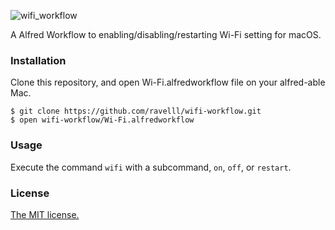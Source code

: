 ![wifi_workflow](https://user-images.githubusercontent.com/2294362/45082503-6f636200-b134-11e8-9486-41f7751acfe5.png)

A Alfred Workflow to enabling/disabling/restarting Wi-Fi setting for macOS.

### Installation

Clone this repository, and open Wi-Fi.alfredworkflow file on your alfred-able Mac.

```
$ git clone https://github.com/ravelll/wifi-workflow.git
$ open wifi-workflow/Wi-Fi.alfredworkflow
```

### Usage

Execute the command `wifi` with a subcommand, `on`, `off`, or `restart`.

### License

[The MIT license.](https://github.com/ravelll/wifi-workflow/blob/master/LICENSE.md)
